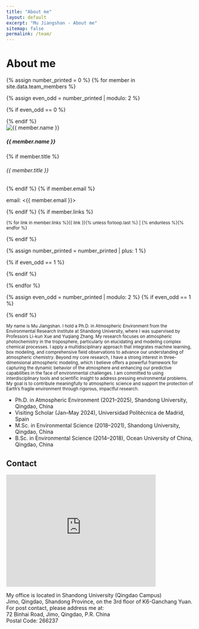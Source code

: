 ```yaml
---
title: "About me"
layout: default
excerpt: "Mu Jiangshan - About me"
sitemap: false
permalink: /team/
---
```


# About me



{% assign number_printed = 0 %}
{% for member in site.data.team_members %}

{% assign even_odd = number_printed | modulo: 2 %}

{% if even_odd == 0 %}
<div class="row">
{% endif %}

<div class="col-sm-6 clearfix">

<!-- Card -->
<div class="card mb-3 border-0" style="width: 100%">
<div class="row g-0">
<div class="col-md-4">
<img src="{{ site.url }}{{ site.baseurl }}/images/teampic/{{ member.photo }}" class="img-fluid rounded-start" alt="{{ member.name }}">
</div>
<div class="col-md-8">
<div class="card-body">
<h5 class="card-title">{{ member.name }}</h5>
{% if member.title %}
<h6 class="card-subtitle mb-2 text-muted">{{ member.title }}</h6>
{% endif %}
{% if member.email %}
<p class="card-text">email: <{{ member.email }}></p>
{% endif %}
{% if member.links %}
<p class="card-text" style="width: 100%"><small>{% for link in member.links %}{{ link }}{% unless forloop.last %} | {% endunless %}{% endfor %}</small></p>
{% endif %}
</div>
</div>
</div>
</div>

{% assign number_printed = number_printed | plus: 1 %}

{% if even_odd == 1 %}
</div>
{% endif %}

{% endfor %}

{% assign even_odd = number_printed | modulo: 2 %}
{% if even_odd == 1 %}
</div>
{% endif %}


<p style="width: 100%"><small>
My name is Mu Jiangshan. I hold a Ph.D. in Atmospheric Environment from the Environmental Research Institute at Shandong University, where I was supervised by Professors Li-kun Xue and Yuqiang Zhang. My research focuses on atmospheric photochemistry in the troposphere, particularly on elucidating and modeling complex chemical processes. I apply a multidisciplinary approach that integrates machine learning, box modeling, and comprehensive field observations to advance our understanding of atmospheric chemistry. Beyond my core research, I have a strong interest in three-dimensional atmospheric modeling, which I believe offers a powerful framework for capturing the dynamic behavior of the atmosphere and enhancing our predictive capabilities in the face of environmental challenges. I am committed to using interdisciplinary tools and scientific insight to address pressing environmental problems. My goal is to contribute meaningfully to atmospheric science and support the protection of Earth’s fragile environment through rigorous, impactful research.
</small></p>

<ul style="overflow: hidden">
  <li>Ph.D. in Atmospheric Environment (2021–2025), Shandong University, Qingdao, China</li>
  <li>Visiting Scholar (Jan–May 2024), Universidad Politécnica de Madrid, Spain</li>
  <li>M.Sc. in Environmental Science (2018–2021), Shandong University, Qingdao, China</li>
  <li>B.Sc. in Environmental Science (2014–2018), Ocean University of China, Qingdao, China</li>
</ul>

## Contact

<iframe
  src="https://map.baidu.com/search/%E5%B1%B1%E4%B8%9C%E5%A4%A7%E5%AD%A6(%E9%9D%92%E5%B2%9B%E6%A0%A1%E5%8C%BA)/@13434831.265,4326352.12,16z?querytype=s&da_src=shareurl&wd=%E5%B1%B1%E4%B8%9C%E5%A4%A7%E5%AD%A6(%E9%9D%92%E5%B2%9B%E6%A0%A1%E5%8C%BA)&c=236&src=0&wd2=%E9%9D%92%E5%B2%9B%E5%B8%82%E5%8D%B3%E5%A2%A8%E5%8C%BA&pn=0&sug=1&l=12&b=(13341933.54,4254437.34;13461741.54,4315941.34)&from=webmap&biz_forward=%7B%22scaler%22:1,%22styles%22:%22pl%22%7D&sug_forward=533a74c36e163bc3b23c81fc&device_ratio=1"
  width="400"
  height="300"
  style="border:0;"
  allowfullscreen=""
  loading="lazy"
  referrerpolicy="no-referrer-when-downgrade">
</iframe>

<p>
My office is located in Shandong University (Qingdao Campus)<br />
Jimo, Qingdao, Shandong Province, on the 3rd floor of K6-Ganchang Yuan.<br />
For post contact, please address me at:<br />
72 Binhai Road, Jimo, Qingdao, P.R. China<br />
Postal Code: 266237
</p>
